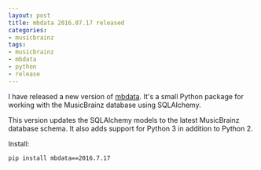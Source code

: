```yaml
---
layout: post
title: mbdata 2016.07.17 released
categories:
- musicbrainz
tags:
- musicbrainz
- mbdata
- python
- release
---
```


I have released a new version of [mbdata](https://pypi.python.org/pypi/mbdata).
It's a small Python package for working with the MusicBrainz database using SQLAlchemy.

This version updates the SQLAlchemy models to the latest MusicBrainz database schema.
It also adds support for Python 3 in addition to Python 2.

Install:

    pip install mbdata==2016.7.17
